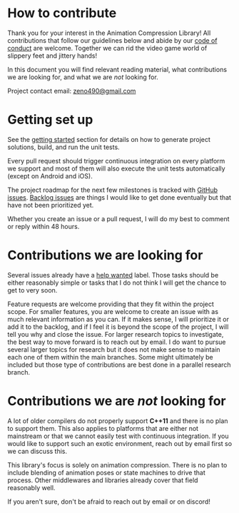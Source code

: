 # How to contribute

Thank you for your interest in the Animation Compression Library! All contributions that follow our guidelines below and abide by our [code of conduct](CODE_OF_CONDUCT.md) are welcome. Together we can rid the video game world of slippery feet and jittery hands!

In this document you will find relevant reading material, what contributions we are looking for, and what we are *not* looking for.

Project contact email: zeno490@gmail.com

# Getting set up

See the [getting started](./docs/getting_started.md) section for details on how to generate project solutions, build, and run the unit tests.

Every pull request should trigger continuous integration on every platform we support and most of them will also execute the unit tests automatically (except on Android and iOS).

The project roadmap for the next few milestones is tracked with [GitHub issues](https://github.com/nfrechette/acl/issues). [Backlog issues](https://github.com/nfrechette/acl/milestone/4) are things I would like to get done eventually but that have not been prioritized yet.

Whether you create an issue or a pull request, I will do my best to comment or reply within 48 hours.

# Contributions we are looking for

Several issues already have a [help wanted](https://github.com/nfrechette/acl/issues?q=is%3Aopen+is%3Aissue+label%3A%22help+wanted%22) label. Those tasks should be either reasonably simple or tasks that I do not think I will get the chance to get to very soon.

Feature requests are welcome providing that they fit within the project scope. For smaller features, you are welcome to create an issue with as much relevant information as you can. If it makes sense, I will prioritize it or add it to the backlog, and if I feel it is beyond the scope of the project, I will tell you why and close the issue. For larger research topics to investigate, the best way to move forward is to reach out by email. I do want to pursue several larger topics for research but it does not make sense to maintain each one of them within the main branches. Some might ultimately be included but those type of contributions are best done in a parallel research branch.

# Contributions we are *not* looking for

A lot of older compilers do not properly support **C++11** and there is no plan to support them. This also applies to platforms that are either not mainstream or that we cannot easily test with continuous integration. If you would like to support such an exotic environment, reach out by email first so we can discuss this.

This library's focus is solely on animation compression. There is no plan to include blending of animation poses or state machines to drive that process. Other middlewares and libraries already cover that field reasonably well.

If you aren't sure, don't be afraid to reach out by email or on discord!
